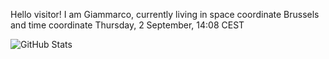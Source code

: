 Hello visitor! I am Giammarco, currently living in space coordinate Brussels and time coordinate Thursday, 2 September, 14:08 CEST

![GitHub Stats](https://github-readme-stats.vercel.app/api?username=grcasanova)
